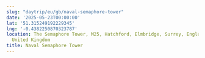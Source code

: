 ```yaml
---
slug: "daytrip/eu/gb/naval-semaphore-tower"
date: '2025-05-23T00:00:00'
lat: '51.315249192229345'
lng: '-0.4382250870323787'
location: The Semaphore Tower, M25, Hatchford, Elmbridge, Surrey, England, KT11 1PH,
  United Kingdom
title: Naval Semaphore Tower
---
```



